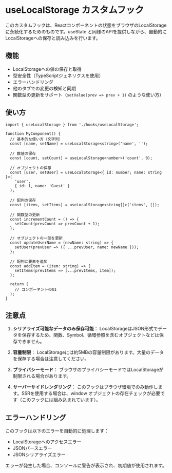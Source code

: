 # useLocalStorage カスタムフック

このカスタムフックは、Reactコンポーネントの状態をブラウザのLocalStorageに永続化するためのものです。useState と同様のAPIを提供しながら、自動的にLocalStorageへの保存と読み込みを行います。

## 機能

- LocalStorageへの値の保存と取得
- 型安全性（TypeScriptジェネリクスを使用）
- エラーハンドリング
- 他のタブでの変更の検知と同期
- 関数型の更新をサポート（`setValue(prev => prev + 1)` のような使い方）

## 使い方

```tsx
import { useLocalStorage } from './hooks/useLocalStorage';

function MyComponent() {
  // 基本的な使い方（文字列）
  const [name, setName] = useLocalStorage<string>('name', '');
  
  // 数値の保存
  const [count, setCount] = useLocalStorage<number>('count', 0);
  
  // オブジェクトの保存
  const [user, setUser] = useLocalStorage<{ id: number; name: string }>(
    'user',
    { id: 1, name: 'Guest' }
  );
  
  // 配列の保存
  const [items, setItems] = useLocalStorage<string[]>('items', []);
  
  // 関数型の更新
  const incrementCount = () => {
    setCount(prevCount => prevCount + 1);
  };
  
  // オブジェクトの一部を更新
  const updateUserName = (newName: string) => {
    setUser(prevUser => ({ ...prevUser, name: newName }));
  };
  
  // 配列に要素を追加
  const addItem = (item: string) => {
    setItems(prevItems => [...prevItems, item]);
  };
  
  return (
    // コンポーネントのUI
  );
}
```

## 注意点

1. **シリアライズ可能なデータのみ保存可能**：
   LocalStorageはJSON形式でデータを保存するため、関数、Symbol、循環参照を含むオブジェクトなどは保存できません。

2. **容量制限**：
   LocalStorageには約5MBの容量制限があります。大量のデータを保存する場合は注意してください。

3. **プライバシーモード**：
   ブラウザのプライバシーモードではLocalStorageが制限される場合があります。

4. **サーバーサイドレンダリング**：
   このフックはブラウザ環境でのみ動作します。SSRを使用する場合は、window オブジェクトの存在チェックが必要です（このフックには組み込まれています）。

## エラーハンドリング

このフックは以下のエラーを自動的に処理します：

- LocalStorageへのアクセスエラー
- JSONパースエラー
- JSONシリアライズエラー

エラーが発生した場合、コンソールに警告が表示され、初期値が使用されます。